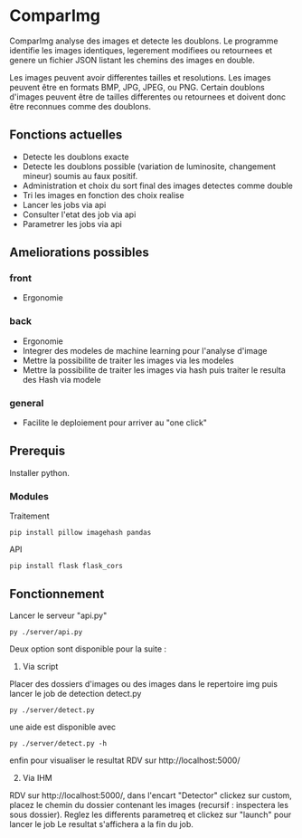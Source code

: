 # ComparImg

ComparImg analyse des images et detecte les doublons.
Le programme identifie les images identiques, legerement modifiees ou retournees et genere un fichier JSON listant les chemins des images en double.

Les images peuvent avoir differentes tailles et resolutions.
Les images peuvent être en formats BMP, JPG, JPEG, ou PNG.
Certain doublons d'images peuvent être de tailles differentes ou retournees et doivent donc être reconnues comme des doublons.

## Fonctions actuelles

- Detecte les doublons exacte
- Detecte les doublons possible (variation de luminosite, changement mineur) soumis au faux positif.
- Administration et choix du sort final des images detectes comme double
- Tri les images en fonction des choix realise
- Lancer les jobs via api
- Consulter l'etat des job via api
- Parametrer les jobs via api

## Ameliorations possibles
### front
- Ergonomie

### back
- Ergonomie
- Integrer des modeles de machine learning pour l'analyse d'image
- Mettre la possibilite de traiter les images via les modeles
- Mettre la possibilite de traiter les images via hash puis traiter le resulta des Hash via modele

### general

- Facilite le deploiement pour arriver au "one click"


## Prerequis

Installer python.

### Modules
Traitement

    pip install pillow imagehash pandas 

API

    pip install flask flask_cors


## Fonctionnement

Lancer le serveur "api.py"

    py ./server/api.py

Deux option sont disponible pour la suite : 

1. Via script 

Placer des dossiers d'images ou des images dans le repertoire img puis lancer le job de detection detect.py

    py ./server/detect.py

une aide est disponible avec 

    py ./server/detect.py -h

enfin pour visualiser le resultat RDV sur http://localhost:5000/

2. Via IHM

RDV sur http://localhost:5000/, dans l'encart "Detector" clickez sur custom, placez le chemin du dossier contenant les images (recursif : inspectera les sous dossier).
Reglez les differents parametreq et clickez sur "launch" pour lancer le job
Le resultat s'affichera a la fin du job.
